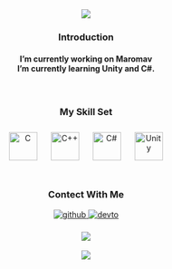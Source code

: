 <div align="center">  
<img src="https://capsule-render.vercel.app/api?type=waving&color=auto&height=300&section=header&text=Wonseop%20Kim&fontSize=50&desc=Unity%20Developer&fontAlignY=35&descAlignY=50"/>

  
<h3> Introduction  </h3>
<h4>
I’m currently working on Maromav<br/>  
I’m currently learning Unity and C#.  
</h4>
  
<br/>  
  
<div align="center">    
<h3> My Skill Set  </h3>
<img style="margin: 10px" src="https://profilinator.rishav.dev/skills-assets/c-original.svg" alt="C" height="50" />  
<img style="margin: 10px" src="https://profilinator.rishav.dev/skills-assets/cplusplus-original.svg" alt="C++" height="50" />  
<img style="margin: 10px" src="https://profilinator.rishav.dev/skills-assets/csharp-original.svg" alt="C#" height="50" />  
<!-- <img style="margin: 10px" src="https://profilinator.rishav.dev/skills-assets/java-original-wordmark.svg" alt="Java" height="50" />  -->
<img style="margin: 10px" src="https://profilinator.rishav.dev/skills-assets/unity.png" alt="Unity" height="50" />  

<br/>  
<br/>  
  
<h3> Contect With Me </h3>
<a href="https://github.com/kimwonseop" target="_blank">
<img src=https://img.shields.io/badge/github-%2324292e.svg?&style=for-the-badge&logo=github&logoColor=white alt=github style="margin-bottom: 5px;" />
</a>
<a href="https://velog.io/@kimwonseop" target="_blank">
<img src=https://img.shields.io/badge/Velog-20C997.svg?&style=for-the-badge&logo=velog&logoColor=white alt=devto style="margin-bottom: 5px;" />
</a>          
<br/>

<br/>   
<img src ="https://github-readme-stats.vercel.app/api?username=kimwonseop&theme=buefy&show_icons=true&count_private=true&include_all_commits=true"/>  
<br/>   
<br/>   
<img src ="https://github-readme-stats.vercel.app/api/top-langs/?username=kimwonseop&layout=compact&theme=buefy&hide=javascript,html"/>
</div> 

<!-- <img src="https://capsule-render.vercel.app/api?type=waving&color=auto&height=100&section=footer"/> -->

